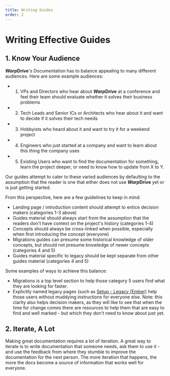 ```yaml
---
title: Writing Guides
order: 2
---
```


# Writing Effective Guides

## 1. Know Your Audience

***Warp*Drive**'s Documentation has to balance appealing to many different audiences. Here are some example audiences:

- 1. VPs and Directors who hear about ***Warp*Drive** at a conference and feel their team should evaluate whether it solves their business problems
- 2. Tech Leads and Senior ICs or Architects who hear about it and want to decide if it solves their tech needs
- 3. Hobbyists who heard about it and want to try it for a weekend project
- 4. Engineers who just started at a company and want to learn about this thing the company uses
- 5. Existing Users who want to find the documentation for something, learn the project deeper, or need to know how to update from X to Y.

Our guides attempt to cater to these varied audiences by defaulting to the assumption that the reader is one that either does not use ***Warp*Drive** yet or is just getting started.

From this perspective, here are a few guidelines to keep in mind:

- Landing page / introduction content should attempt to entice decision makers (categories 1-3 above)
- Guides material should always start from the assumption that the readers don't have context on the project's history (categories 1-4)
- Concepts should always be cross-linked when possible, especially when first introducing the concept (everyone)
- Migrations guides can presume some historical knowledge of older concepts, but should not presume knowledge of newer concepts (categories 4 and 5)
- Guides material specific to legacy should be kept separate from other guides material (categories 4 and 5)

Some examples of ways to achieve this balance:

- Migrations is a top level section to help those category 5 users find what they are looking for faster.
- Explicitly named legacy pages (such as [Setup - Legacy (Ember)](/guides/configuration/ember) help those users without muddying instructions for everyone else. Note: this clarity also helps decision makers, as they will like to see that when the time for change comes there are resources to help them that are easy to find and well marked - but which they don't need to know about just yet.

## 2. Iterate, A Lot

Making great documentation requires a lot of iteration. A great way to iterate is to write documentation that someone needs, ask them to use it - and use the feedback from where they
stumble to improve the documentation for the next person. The more iteration that happens,
the more the docs become a source of information that works well for everyone.

